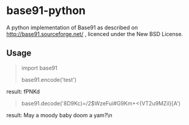 base91-python
=============

A python implementation of Base91 as described on http://base91.sourceforge.net/ , licenced under the New BSD License.

Usage
-----

> import base91
> 
> base91.encode('test')

result: fPNKd

> 
> base91.decode('8D9Kc)=/2$WzeFui#G9Km+<{VT2u9MZil}[A')

result: May a moody baby doom a yam?\n

